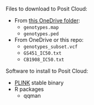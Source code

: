 Files to download to Posit Cloud:

* From [this OneDrive folder](https://livejohnshopkins.sharepoint.com/:f:/s/mccoy_lab/Eg3Jqv6Wvz1GlCa-U3YMl74BjXXtPfDDfUKHUtOQoK8IVg?e=sSiDpm):
	* `genotypes.map`
	* `genotypes.ped`
* From OneDrive or this repo:
	* `genotypes_subset.vcf`
	* `GS451_IC50.txt`
	* `CB1908_IC50.txt`


Software to install to Posit Cloud:

* [PLINK](https://www.cog-genomics.org/plink/) stable binary
* R packages
 	* qqman
